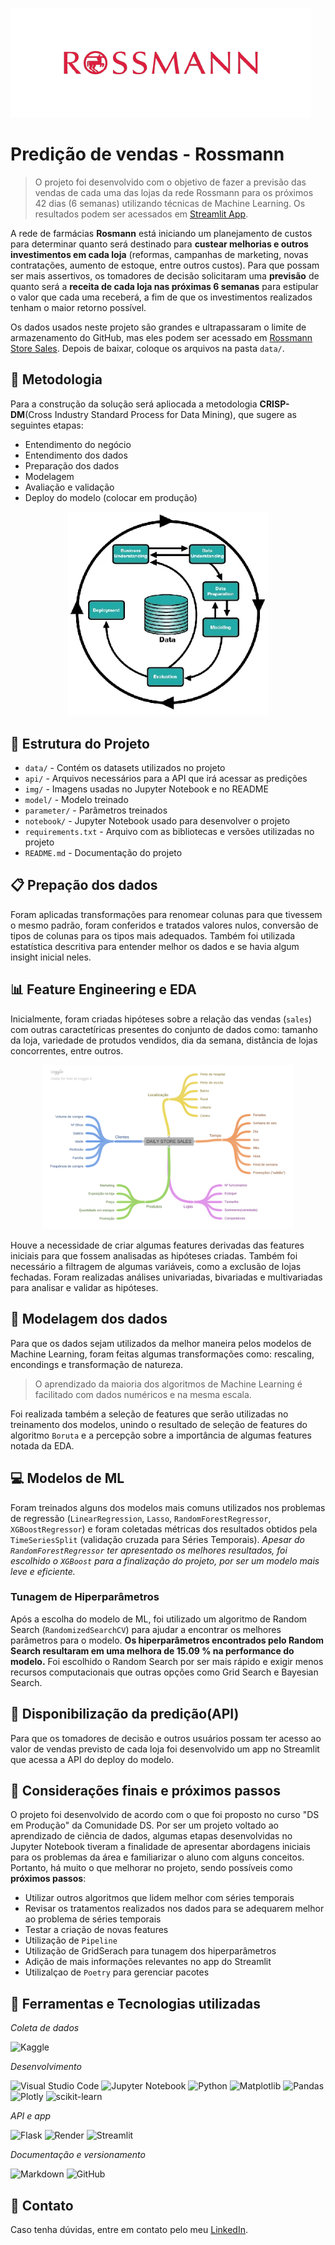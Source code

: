 ![alt text](img/logo.png)

# Predição de vendas - Rossmann

> O projeto foi desenvolvido com o objetivo de fazer a previsão das vendas de cada uma das lojas da rede Rossmann para os próximos 42 dias (6 semanas) utilizando técnicas de Machine Learning. Os resultados podem ser acessados em [Streamlit App](https://approssmann-prediction.streamlit.app/).

A rede de farmácias **Rosmann** está iniciando um planejamento de custos para determinar quanto será destinado para **custear melhorias e outros investimentos em cada loja** (reformas, campanhas de marketing, novas contratações, aumento de estoque, entre outros custos). Para que possam ser mais assertivos, os tomadores de decisão solicitaram uma **previsão** de quanto será a **receita de cada loja nas próximas 6 semanas** para estipular o valor que cada uma receberá, a fim de que os investimentos realizados tenham o maior retorno possível.

Os dados usados neste projeto são grandes e ultrapassaram o limite de armazenamento do GitHub, mas eles podem ser acessado em [Rossmann Store Sales](https://www.kaggle.com/competitions/rossmann-store-sales/data). Depois de baixar, coloque os arquivos na pasta `data/`.

## 📄 Metodologia

Para a construção da solução será apliocada a metodologia **CRISP-DM**(Cross Industry Standard Process for Data Mining), que sugere as seguintes etapas:

- Entendimento do negócio
- Entendimento dos dados
- Preparação dos dados
- Modelagem
- Avaliação e validação
- Deploy do modelo (colocar em produção)

<p align="center">
  <img src="img/image.png" alt="CRISPDM" width="320"/>
</p>

## 📂 Estrutura do Projeto

- `data/` - Contém os datasets utilizados no projeto
- `api/` - Arquivos necessários para a API que irá acessar as predições
- `img/` - Imagens usadas no Jupyter Notebook e no README
- `model/` - Modelo treinado
- `parameter/` - Parâmetros treinados 
- `notebook/` - Jupyter Notebook usado para desenvolver o projeto
- `requirements.txt` - Arquivo com as bibliotecas e versões utilizadas no projeto
- `README.md` - Documentação do projeto

## 📋 Prepação dos dados

Foram aplicadas transformações para renomear colunas para que tivessem o mesmo padrão, foram conferidos e tratados valores nulos, conversão de tipos de colunas para os tipos mais adequados. Também foi utilizada estatística descritiva para entender melhor os dados e se havia algum insight inicial neles.

## 📊 Feature Engineering e EDA
Inicialmente, foram criadas hipóteses sobre a relação das vendas (`sales`) com outras caractetíricas presentes do conjunto de dados como: tamanho da loja, variedade de protudos vendidos, dia da semana, distância de lojas concorrentes, entre outros. 
<p align="center">
  <img src="img/MindMapHypothesis.png" alt="Hipoteses" width="400"/>
</p>

Houve a necessidade de criar algumas features derivadas das features iniciais para que fossem analisadas as hipóteses criadas. Também foi necessário a filtragem de algumas variáveis, como a exclusão de lojas fechadas.
Foram realizadas análises univariadas, bivariadas e multivariadas para analisar e validar as hipóteses.

## 📔 Modelagem dos dados
Para que os dados sejam utilizados da melhor maneira pelos modelos de Machine Learning, foram feitas algumas transformações como: rescaling, encondings e transformação de natureza.
> O aprendizado da maioria dos algoritmos de Machine Learning é facilitado com dados numéricos e na mesma escala.

Foi realizada também a seleção de features que serão utilizadas no treinamento dos modelos, unindo o resultado de seleção de features do algoritmo `Boruta` e a percepção sobre a importância de algumas features notada da EDA.

## 💻 Modelos de ML
Foram treinados alguns dos modelos mais comuns utilizados nos problemas de regressão (`LinearRegression`, `Lasso`, `RandomForestRegressor`, `XGBoostRegressor`) e foram coletadas métricas dos resultados obtidos pela `TimeSeriesSplit` (validação cruzada para Séries Temporais).
*Apesar do `RandomForestRegressor` ter apresentado os melhores resultados, foi escolhido o `XGBoost` para a finalização do projeto, por ser um modelo mais leve e eficiente.*
### Tunagem de Hiperparâmetros
Após a escolha do modelo de ML, foi utilizado um algoritmo de Random Search (`RandomizedSearchCV`) para ajudar a encontrar os melhores parâmetros para o modelo. **Os hiperparâmetros encontrados pelo Random Search resultaram em uma melhora de 15.09 % na performance do modelo.** Foi escolhido o Random Search por ser mais rápido e exigir menos recursos computacionais que outras opções como Grid Search e Bayesian Search.

## 🎯 Disponibilização da predição(API)
Para que os tomadores de decisão e outros usuários possam ter acesso ao valor de vendas previsto de cada loja foi desenvolvido um app no Streamlit que acessa a API do deploy do modelo.

## 🚀 Considerações finais e próximos passos
O projeto foi desenvolvido de acordo com o que foi proposto no curso "DS em Produção" da Comunidade DS. Por ser um projeto voltado ao aprendizado de ciência de dados, algumas etapas desenvolvidas no Jupyter Notebook tiveram a finalidade de apresentar abordagens iniciais para os problemas da área e familiarizar o aluno com alguns conceitos. 
Portanto, há muito o que melhorar no projeto, sendo possíveis como **próximos passos**:
- Utilizar outros algoritmos que lidem melhor com séries temporais
- Revisar os tratamentos realizados nos dados para se adequarem melhor ao problema de séries temporais
- Testar a criação de novas features
- Utilização de `Pipeline` 
- Utilização de GridSerach para tunagem dos hiperparâmetros
- Adição de mais informações relevantes no app do Streamlit
- Utilizalçao de `Poetry` para gerenciar pacotes

## 🔧 Ferramentas e Tecnologias utilizadas
*Coleta de dados*

![Kaggle](https://img.shields.io/badge/Kaggle-035a7d?style=for-the-badge&logo=kaggle&logoColor=white)

*Desenvolvimento*

![Visual Studio Code](https://img.shields.io/badge/Visual%20Studio%20Code-0078d7.svg?style=for-the-badge&logo=visual-studio-code&logoColor=white)
![Jupyter Notebook](https://img.shields.io/badge/jupyter-%23FA0F00.svg?style=for-the-badge&logo=jupyter&logoColor=white)
![Python](https://img.shields.io/badge/python-3670A0?style=for-the-badge&logo=python&logoColor=ffdd54)
![Matplotlib](https://img.shields.io/badge/Matplotlib-%23ffffff.svg?style=for-the-badge&logo=Matplotlib&logoColor=black)
![Pandas](https://img.shields.io/badge/pandas-%23150458.svg?style=for-the-badge&logo=pandas&logoColor=white)
![Plotly](https://img.shields.io/badge/Plotly-%233F4F75.svg?style=for-the-badge&logo=plotly&logoColor=white)
![scikit-learn](https://img.shields.io/badge/scikit--learn-%23F7931E.svg?style=for-the-badge&logo=scikit-learn&logoColor=white)

*API e app*

![Flask](https://img.shields.io/badge/flask-%23000.svg?style=for-the-badge&logo=flask&logoColor=white)
![Render](https://img.shields.io/badge/Render-%46E3B7.svg?style=for-the-badge&logo=render&logoColor=white)
![Streamlit](https://img.shields.io/badge/Streamlit-%23FE4B4B.svg?style=for-the-badge&logo=streamlit&logoColor=white)

*Documentação e versionamento*

![Markdown](https://img.shields.io/badge/markdown-%23000000.svg?style=for-the-badge&logo=markdown&logoColor=white)
![GitHub](https://img.shields.io/badge/github-%23121011.svg?style=for-the-badge&logo=github&logoColor=white)

## 📩 Contato

Caso tenha dúvidas, entre em contato pelo meu [LinkedIn](https://www.linkedin.com/in/marcela-de-pretto-amorim/).

